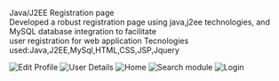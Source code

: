   Java/J2EE Registration page  
  Developed a robust registration page using java,j2ee technologies, and MySQL database integration to facilitate       
  user registration for web application 
  Tecnologies used:Java,J2EE,MySql,HTML,CSS,JSP,Jquery 


![Edit Profile](https://github.com/AdarshTarikeri/RegistrationPage/assets/165069094/3c2436d0-94a5-4b12-9f5a-356358ec72f8)
![User Details](https://github.com/AdarshTarikeri/RegistrationPage/assets/165069094/75aa9ef2-f642-485c-a5f7-6a08aade531e)
![Home](https://github.com/AdarshTarikeri/RegistrationPage/assets/165069094/f23f4a56-9452-419c-8866-2236d8d3c7f4)
![Search module](https://github.com/AdarshTarikeri/RegistrationPage/assets/165069094/c5247881-27e6-418e-8a2c-769e9cfd6e49)
![Login](https://github.com/AdarshTarikeri/RegistrationPage/assets/165069094/ec29e370-0e4e-4e52-aecd-ac06107eaaec)
